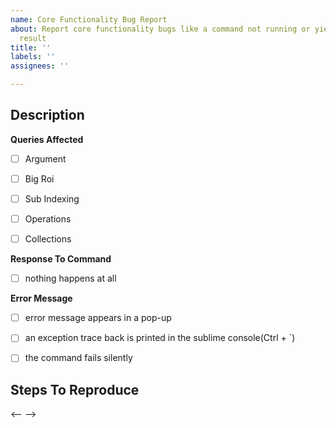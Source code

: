 ```yaml
---
name: Core Functionality Bug Report
about: Report core functionality bugs like a command not running or yielding wrong
  result
title: ''
labels: ''
assignees: ''

---
```


## Description


**Queries Affected**

- [ ] Argument

- [ ] Big Roi

- [ ] Sub Indexing

- [ ] Operations

- [ ] Collections


**Response To Command**

- [ ] nothing happens at all

**Error Message**

- [ ] error message appears in a pop-up

- [ ] an exception trace back is printed in the sublime console(Ctrl + \`)

- [ ] the command fails silently


## Steps To Reproduce 

<--  -->
